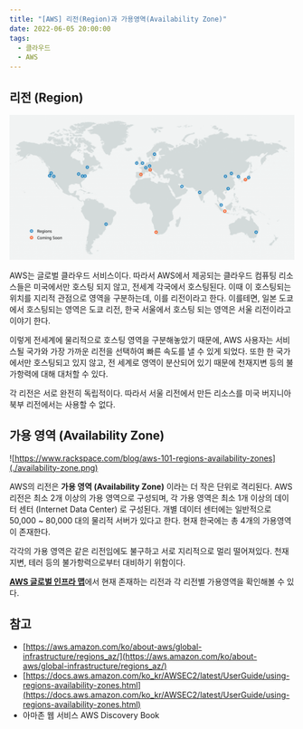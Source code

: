 ```yaml
---
title: "[AWS] 리전(Region)과 가용영역(Availability Zone)"
date: 2022-06-05 20:00:00
tags:
  - 클라우드
  - AWS
---
```


## 리전 (Region)

![AWS에 존재하는 리전들](./region.png)

AWS는 글로벌 클라우드 서비스이다. 따라서 AWS에서 제공되는 클라우드 컴퓨팅 리소스들은 미국에서만 호스팅 되지 않고, 전세계 각국에서 호스팅된다. 이때 이 호스팅되는 위치를 지리적 관점으로 영역을 구분하는데, 이를 리전이라고 한다. 이를테면, 일본 도쿄에서 호스팅되는 영역은 도쿄 리전, 한국 서울에서 호스팅 되는 영역은 서울 리전이라고 이야기 한다.

이렇게 전세계에 물리적으로 호스팅 영역을 구분해놓았기 때문에, AWS 사용자는 서비스될 국가와 가장 가까운 리전을 선택하여 빠른 속도를 낼 수 있게 되었다. 또한 한 국가에서만 호스팅되고 있지 않고, 전 세계로 영역이 분산되어 있기 때문에 천재지변 등의 불가항력에 대해 대처할 수 있다.

각 리전은 서로 완전히 독립적이다. 따라서 서울 리전에서 만든 리소스를 미국 버지니아 북부 리전에서는 사용할 수 없다.

## 가용 영역 (Availability Zone)

![https://www.rackspace.com/blog/aws-101-regions-availability-zones](./availability-zone.png)

AWS의 리전은 **가용 영역 (Availability Zone)** 이라는 더 작은 단위로 격리된다. AWS 리전은 최소 2개 이상의 가용 영역으로 구성되며, 각 가용 영역은 최소 1개 이상의 데이터 센터 (Internet Data Center) 로 구성된다. 개별 데이터 센터에는 일반적으로 50,000 ~ 80,000 대의 물리적 서버가 있다고 한다. 현재 한국에는 총 4개의 가용영역이 존재한다.

각각의 가용 영역은 같은 리전임에도 불구하고 서로 지리적으로 멀리 떨어져있다. 천재지변, 테러 등의 불가항력으로부터 대비하기 위함이다.

[**AWS 글로벌 인프라 맵**](https://aws.amazon.com/ko/about-aws/global-infrastructure/)에서 현재 존재하는 리전과 각 리전별 가용영역을 확인해볼 수 있다.

## 참고

- [https://aws.amazon.com/ko/about-aws/global-infrastructure/regions_az/](https://aws.amazon.com/ko/about-aws/global-infrastructure/regions_az/)
- [https://docs.aws.amazon.com/ko_kr/AWSEC2/latest/UserGuide/using-regions-availability-zones.html](https://docs.aws.amazon.com/ko_kr/AWSEC2/latest/UserGuide/using-regions-availability-zones.html)
- 아마존 웹 서비스 AWS Discovery Book

